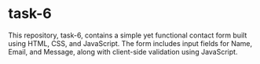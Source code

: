 # task-6
This repository, task-6, contains a simple yet functional contact form built using HTML, CSS, and JavaScript. The form includes input fields for Name, Email, and Message, along with client-side validation using JavaScript.
